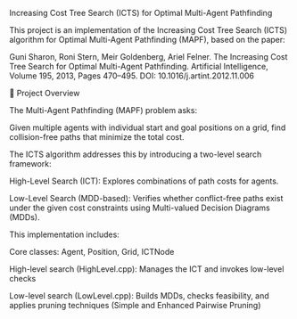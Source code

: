 Increasing Cost Tree Search (ICTS) for Optimal Multi-Agent Pathfinding

This project is an implementation of the Increasing Cost Tree Search (ICTS) algorithm for Optimal Multi-Agent Pathfinding (MAPF), based on the paper:

Guni Sharon, Roni Stern, Meir Goldenberg, Ariel Felner.
The Increasing Cost Tree Search for Optimal Multi-Agent Pathfinding.
Artificial Intelligence, Volume 195, 2013, Pages 470–495.
DOI: 10.1016/j.artint.2012.11.006

📖 Project Overview

The Multi-Agent Pathfinding (MAPF) problem asks:

Given multiple agents with individual start and goal positions on a grid, find collision-free paths that minimize the total cost.

The ICTS algorithm addresses this by introducing a two-level search framework:

High-Level Search (ICT): Explores combinations of path costs for agents.

Low-Level Search (MDD-based): Verifies whether conflict-free paths exist under the given cost constraints using Multi-valued Decision Diagrams (MDDs).

This implementation includes:

Core classes: Agent, Position, Grid, ICTNode

High-level search (HighLevel.cpp): Manages the ICT and invokes low-level checks

Low-level search (LowLevel.cpp): Builds MDDs, checks feasibility, and applies pruning techniques (Simple and Enhanced Pairwise Pruning)
